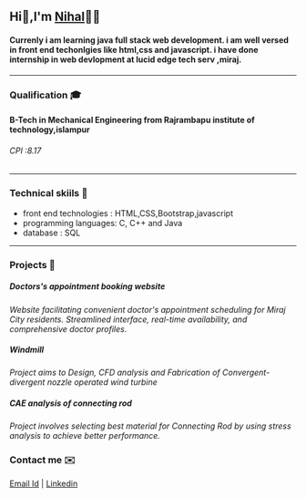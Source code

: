 ## Hi👋,I'm [Nihal](https://www.linkedin.com/in/nihal-mujawar-6a47011a1 )👨‍💻
#### Currenly i am learning java full stack web development. i am well versed in front end techonlgies like html,css and javascript. i have done internship in web devlopment at lucid edge tech serv ,miraj.
------------
### Qualification 🎓
#### B-Tech in Mechanical Engineering from Rajrambapu institute of technology,islampur
 ###### *CPI :8.17*

 ------
### Technical skiils 🔬
- front end technologies : HTML,CSS,Bootstrap,javascript
- programming languages: C, C++ and Java
- database : SQL
-----------------
### Projects 🚀
##### Doctors's appointment booking website
*Website facilitating convenient doctor's appointment scheduling for Miraj City residents. Streamlined interface, real-time availability, and comprehensive doctor profiles.*
##### Windmill
*Project aims to Design, CFD analysis and Fabrication of Convergent- divergent nozzle operated wind turbine*
##### CAE analysis of connecting rod
 *Project involves selecting best material for Connecting Rod by using stress analysis to achieve better performance.* 

### Contact me ✉️
  [Email Id](nmujawar008@gmail.com)  |   [Linkedin](https://www.linkedin.com/in/nihal-mujawar-6a47011a1 )
